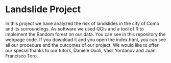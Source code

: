 # Landslide Project
 In this project we have analyzed the risk of landslides in the city of Como and its surroundings.
As software we used QGis and a tool of R to implement the Random forest on our data.
You can see in this repository the webpage code. If you download it and you open the index.html, you can see all our procedure and the outcomes of our project.
We would like to offer our special thanks to our tutors, Daniele Oxoli, Vasil Yordanov and Juan Francisco Toro.

